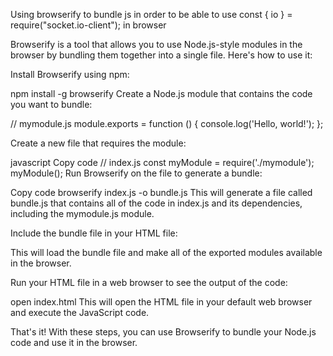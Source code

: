 Using browserify to bundle js in order to be able to use const { io } = require("socket.io-client"); in browser

Browserify is a tool that allows you to use Node.js-style modules in the browser by bundling them together into a single file. Here's how to use it:

Install Browserify using npm:

npm install -g browserify
Create a Node.js module that contains the code you want to bundle:

// mymodule.js
module.exports = function () {
console.log('Hello, world!');
};

Create a new file that requires the module:

javascript
Copy code
// index.js
const myModule = require('./mymodule');
myModule();
Run Browserify on the file to generate a bundle:

Copy code
browserify index.js -o bundle.js
This will generate a file called bundle.js that contains all of the code in index.js and its dependencies, including the mymodule.js module.

Include the bundle file in your HTML file:

<script src="bundle.js"></script>

This will load the bundle file and make all of the exported modules available in the browser.

Run your HTML file in a web browser to see the output of the code:

open index.html
This will open the HTML file in your default web browser and execute the JavaScript code.

That's it! With these steps, you can use Browserify to bundle your Node.js code and use it in the browser.
